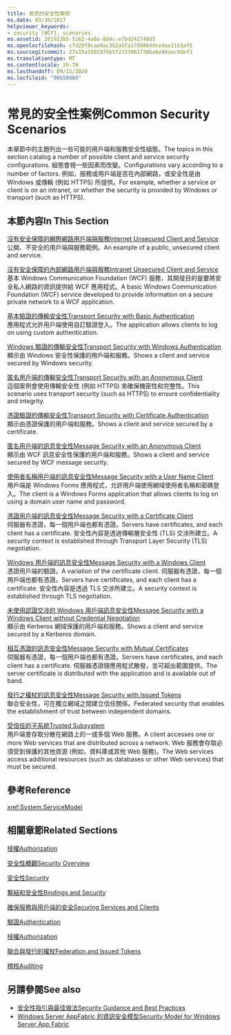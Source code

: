 ```yaml
---
title: 常見的安全性案例
ms.date: 03/30/2017
helpviewer_keywords:
- security [WCF], scenarios
ms.assetid: 201923b5-5162-4a8a-8d4c-e7bd242748d5
ms.openlocfilehash: cfd29f8cae8ac362a5fa1709864dce4ae11b5af6
ms.sourcegitcommit: 27a15a55019f6b5f2733961738babe94aec0def3
ms.translationtype: MT
ms.contentlocale: zh-TW
ms.lasthandoff: 09/15/2020
ms.locfileid: "90558884"
---
```

# <a name="common-security-scenarios"></a><span data-ttu-id="a51f4-102">常見的安全性案例</span><span class="sxs-lookup"><span data-stu-id="a51f4-102">Common Security Scenarios</span></span>
<span data-ttu-id="a51f4-103">本章節中的主題列出一些可能的用戶端和服務安全性組態。</span><span class="sxs-lookup"><span data-stu-id="a51f4-103">The topics in this section catalog a number of possible client and service security configurations.</span></span> <span data-ttu-id="a51f4-104">組態會視一些因素而改變。</span><span class="sxs-lookup"><span data-stu-id="a51f4-104">Configurations vary according to a number of factors.</span></span> <span data-ttu-id="a51f4-105">例如，服務或用戶端是否在內部網路，或安全性是由 Windows 或傳輸 (例如 HTTPS) 所提供。</span><span class="sxs-lookup"><span data-stu-id="a51f4-105">For example, whether a service or client is on an intranet, or whether the security is provided by Windows or transport (such as HTTPS).</span></span>  
  
## <a name="in-this-section"></a><span data-ttu-id="a51f4-106">本節內容</span><span class="sxs-lookup"><span data-stu-id="a51f4-106">In This Section</span></span>  
 [<span data-ttu-id="a51f4-107">沒有安全保障的網際網路用戶端與服務</span><span class="sxs-lookup"><span data-stu-id="a51f4-107">Internet Unsecured Client and Service</span></span>](internet-unsecured-client-and-service.md)  
 <span data-ttu-id="a51f4-108">公開、不安全的用戶端與服務範例。</span><span class="sxs-lookup"><span data-stu-id="a51f4-108">An example of a public, unsecured client and service.</span></span>  
  
 [<span data-ttu-id="a51f4-109">沒有安全保障的內部網路用戶端與服務</span><span class="sxs-lookup"><span data-stu-id="a51f4-109">Intranet Unsecured Client and Service</span></span>](intranet-unsecured-client-and-service.md)  
 <span data-ttu-id="a51f4-110">基本 Windows Communication Foundation (WCF) 服務，其開發目的是要將安全私人網路的資訊提供給 WCF 應用程式。</span><span class="sxs-lookup"><span data-stu-id="a51f4-110">A basic Windows Communication Foundation (WCF) service developed to provide information on a secure private network to a WCF application.</span></span>  
  
 [<span data-ttu-id="a51f4-111">基本驗證的傳輸安全性</span><span class="sxs-lookup"><span data-stu-id="a51f4-111">Transport Security with Basic Authentication</span></span>](transport-security-with-basic-authentication.md)  
 <span data-ttu-id="a51f4-112">應用程式允許用戶端使用自訂驗證登入。</span><span class="sxs-lookup"><span data-stu-id="a51f4-112">The application allows clients to log on using custom authentication.</span></span>  
  
 [<span data-ttu-id="a51f4-113">Windows 驗證的傳輸安全性</span><span class="sxs-lookup"><span data-stu-id="a51f4-113">Transport Security with Windows Authentication</span></span>](transport-security-with-windows-authentication.md)  
 <span data-ttu-id="a51f4-114">顯示由 Windows 安全性保護的用戶端和服務。</span><span class="sxs-lookup"><span data-stu-id="a51f4-114">Shows a client and service secured by Windows security.</span></span>  
  
 [<span data-ttu-id="a51f4-115">匿名用戶端的傳輸安全性</span><span class="sxs-lookup"><span data-stu-id="a51f4-115">Transport Security with an Anonymous Client</span></span>](transport-security-with-an-anonymous-client.md)  
 <span data-ttu-id="a51f4-116">這個案例會使用傳輸安全性 (例如 HTTPS) 來確保機密性和完整性。</span><span class="sxs-lookup"><span data-stu-id="a51f4-116">This scenario uses transport security (such as HTTPS) to ensure confidentiality and integrity.</span></span>  
  
 [<span data-ttu-id="a51f4-117">憑證驗證的傳輸安全性</span><span class="sxs-lookup"><span data-stu-id="a51f4-117">Transport Security with Certificate Authentication</span></span>](transport-security-with-certificate-authentication.md)  
 <span data-ttu-id="a51f4-118">顯示由憑證保護的用戶端和服務。</span><span class="sxs-lookup"><span data-stu-id="a51f4-118">Shows a client and service secured by a certificate.</span></span>  
  
 [<span data-ttu-id="a51f4-119">匿名用戶端的訊息安全性</span><span class="sxs-lookup"><span data-stu-id="a51f4-119">Message Security with an Anonymous Client</span></span>](message-security-with-an-anonymous-client.md)  
 <span data-ttu-id="a51f4-120">顯示由 WCF 訊息安全性保護的用戶端和服務。</span><span class="sxs-lookup"><span data-stu-id="a51f4-120">Shows a client and service secured by WCF message security.</span></span>  
  
 [<span data-ttu-id="a51f4-121">使用者名稱用戶端的訊息安全性</span><span class="sxs-lookup"><span data-stu-id="a51f4-121">Message Security with a User Name Client</span></span>](message-security-with-a-user-name-client.md)  
 <span data-ttu-id="a51f4-122">用戶端是 Windows Forms 應用程式，允許用戶端使用網域使用者名稱和密碼登入。</span><span class="sxs-lookup"><span data-stu-id="a51f4-122">The client is a Windows Forms application that allows clients to log on using a domain user name and password.</span></span>  
  
 [<span data-ttu-id="a51f4-123">憑證用戶端的訊息安全性</span><span class="sxs-lookup"><span data-stu-id="a51f4-123">Message Security with a Certificate Client</span></span>](message-security-with-a-certificate-client.md)  
 <span data-ttu-id="a51f4-124">伺服器有憑證，每一個用戶端也都有憑證。</span><span class="sxs-lookup"><span data-stu-id="a51f4-124">Servers have certificates, and each client has a certificate.</span></span> <span data-ttu-id="a51f4-125">安全性內容是透過傳輸層安全性 (TLS) 交涉所建立。</span><span class="sxs-lookup"><span data-stu-id="a51f4-125">A security context is established through Transport Layer Security (TLS) negotiation.</span></span>  
  
 [<span data-ttu-id="a51f4-126">Windows 用戶端的訊息安全性</span><span class="sxs-lookup"><span data-stu-id="a51f4-126">Message Security with a Windows Client</span></span>](message-security-with-a-windows-client.md)  
 <span data-ttu-id="a51f4-127">憑證用戶端的驗證。</span><span class="sxs-lookup"><span data-stu-id="a51f4-127">A variation of the certificate client.</span></span> <span data-ttu-id="a51f4-128">伺服器有憑證，每一個用戶端也都有憑證。</span><span class="sxs-lookup"><span data-stu-id="a51f4-128">Servers have certificates, and each client has a certificate.</span></span> <span data-ttu-id="a51f4-129">安全性內容是透過 TLS 交涉所建立。</span><span class="sxs-lookup"><span data-stu-id="a51f4-129">A security context is established through TLS negotiation.</span></span>  
  
 [<span data-ttu-id="a51f4-130">未使用認證交涉的 Windows 用戶端訊息安全性</span><span class="sxs-lookup"><span data-stu-id="a51f4-130">Message Security with a Windows Client without Credential Negotiation</span></span>](message-security-with-a-windows-client-without-credential-negotiation.md)  
 <span data-ttu-id="a51f4-131">顯示由 Kerberos 網域保護的用戶端和服務。</span><span class="sxs-lookup"><span data-stu-id="a51f4-131">Shows a client and service secured by a Kerberos domain.</span></span>  
  
 [<span data-ttu-id="a51f4-132">相互憑證的訊息安全性</span><span class="sxs-lookup"><span data-stu-id="a51f4-132">Message Security with Mutual Certificates</span></span>](message-security-with-mutual-certificates.md)  
 <span data-ttu-id="a51f4-133">伺服器有憑證，每一個用戶端也都有憑證。</span><span class="sxs-lookup"><span data-stu-id="a51f4-133">Servers have certificates, and each client has a certificate.</span></span> <span data-ttu-id="a51f4-134">伺服器憑證隨應用程式散發，並可超出範圍提供。</span><span class="sxs-lookup"><span data-stu-id="a51f4-134">The server certificate is distributed with the application and is available out of band.</span></span>  
  
 [<span data-ttu-id="a51f4-135">發行之權杖的訊息安全性</span><span class="sxs-lookup"><span data-stu-id="a51f4-135">Message Security with Issued Tokens</span></span>](message-security-with-issued-tokens.md)  
 <span data-ttu-id="a51f4-136">聯合安全性，可在獨立網域之間建立信任關係。</span><span class="sxs-lookup"><span data-stu-id="a51f4-136">Federated security that enables the establishment of trust between independent domains.</span></span>  
  
 [<span data-ttu-id="a51f4-137">受信任的子系統</span><span class="sxs-lookup"><span data-stu-id="a51f4-137">Trusted Subsystem</span></span>](trusted-subsystem.md)  
 <span data-ttu-id="a51f4-138">用戶端會存取分散在網路上的一或多個 Web 服務。</span><span class="sxs-lookup"><span data-stu-id="a51f4-138">A client accesses one or more Web services that are distributed across a network.</span></span> <span data-ttu-id="a51f4-139">Web 服務會存取必須受到保護的其他資源 (例如，資料庫或其他 Web 服務)。</span><span class="sxs-lookup"><span data-stu-id="a51f4-139">The Web services access additional resources (such as databases or other Web services) that must be secured.</span></span>  
  
## <a name="reference"></a><span data-ttu-id="a51f4-140">參考</span><span class="sxs-lookup"><span data-stu-id="a51f4-140">Reference</span></span>  
 <xref:System.ServiceModel>  
  
## <a name="related-sections"></a><span data-ttu-id="a51f4-141">相關章節</span><span class="sxs-lookup"><span data-stu-id="a51f4-141">Related Sections</span></span>  
 [<span data-ttu-id="a51f4-142">授權</span><span class="sxs-lookup"><span data-stu-id="a51f4-142">Authorization</span></span>](authorization-in-wcf.md)  
  
 [<span data-ttu-id="a51f4-143">安全性概觀</span><span class="sxs-lookup"><span data-stu-id="a51f4-143">Security Overview</span></span>](security-overview.md)  
  
 [<span data-ttu-id="a51f4-144">安全性</span><span class="sxs-lookup"><span data-stu-id="a51f4-144">Security</span></span>](security.md)  
  
 [<span data-ttu-id="a51f4-145">繫結和安全性</span><span class="sxs-lookup"><span data-stu-id="a51f4-145">Bindings and Security</span></span>](bindings-and-security.md)  
  
 [<span data-ttu-id="a51f4-146">確保服務與用戶端的安全</span><span class="sxs-lookup"><span data-stu-id="a51f4-146">Securing Services and Clients</span></span>](securing-services-and-clients.md)  
  
 [<span data-ttu-id="a51f4-147">驗證</span><span class="sxs-lookup"><span data-stu-id="a51f4-147">Authentication</span></span>](authentication-in-wcf.md)  
  
 [<span data-ttu-id="a51f4-148">授權</span><span class="sxs-lookup"><span data-stu-id="a51f4-148">Authorization</span></span>](authorization-in-wcf.md)  
  
 [<span data-ttu-id="a51f4-149">聯合與發行的權杖</span><span class="sxs-lookup"><span data-stu-id="a51f4-149">Federation and Issued Tokens</span></span>](federation-and-issued-tokens.md)  
  
 [<span data-ttu-id="a51f4-150">稽核</span><span class="sxs-lookup"><span data-stu-id="a51f4-150">Auditing</span></span>](auditing-security-events.md)  
  
## <a name="see-also"></a><span data-ttu-id="a51f4-151">另請參閱</span><span class="sxs-lookup"><span data-stu-id="a51f4-151">See also</span></span>

- [<span data-ttu-id="a51f4-152">安全性指引與最佳做法</span><span class="sxs-lookup"><span data-stu-id="a51f4-152">Security Guidance and Best Practices</span></span>](security-guidance-and-best-practices.md)
- <span data-ttu-id="a51f4-153">[Windows Server AppFabric 的資訊安全模型](/previous-versions/appfabric/ee677202(v=azure.10))</span><span class="sxs-lookup"><span data-stu-id="a51f4-153">[Security Model for Windows Server App Fabric](/previous-versions/appfabric/ee677202(v=azure.10))</span></span>
